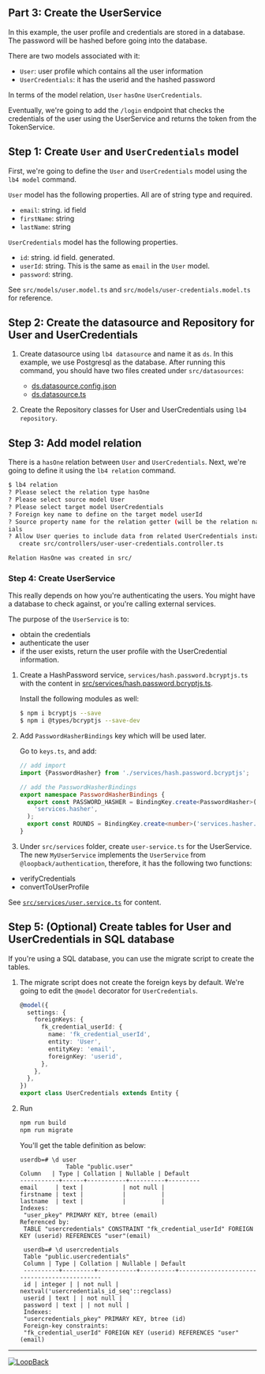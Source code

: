 ## Part 3: Create the UserService

In this example, the user profile and credentials are stored in a database. The password will be hashed before going into the database.

There are two models associated with it:

- `User`: user profile which contains all the user information
- `UserCredentials`: it has the userid and the hashed password

In terms of the model relation, `User` `hasOne` `UserCredentials`.

Eventually, we're going to add the `/login` endpoint that checks the credentials of the user using the UserService and returns the token from the TokenService.

## Step 1: Create `User` and `UserCredentials` model

First, we're going to define the `User` and `UserCredentials` model using the `lb4 model` command.

`User` model has the following properties. All are of string type and required.

- `email`: string. id field
- `firstName`: string
- `lastName`: string

`UserCredentials` model has the following properties.

- `id`: string. id field. generated.
- `userId`: string. This is the same as `email` in the `User` model.
- `password`: string.

See `src/models/user.model.ts` and `src/models/user-credentials.model.ts` for reference.

## Step 2: Create the datasource and Repository for User and UserCredentials

1. Create datasource using `lb4 datasource` and name it as `ds`.
   In this example, we use Postgresql as the database. After running this command, you should have two files created under `src/datasources`:

   - [ds.datasource.config.json](src/datasources/ds.datasource.config.json)
   - [ds.datasource.ts](src/datasources/ds.datasource.ts)

2. Create the Repository classes for User and UserCredentials using `lb4 repository`.

## Step 3: Add model relation

There is a `hasOne` relation between `User` and `UserCredentials`. Next, we're going to define it using the `lb4 relation` command.

```sh
$ lb4 relation
? Please select the relation type hasOne
? Please select source model User
? Please select target model UserCredentials
? Foreign key name to define on the target model userId
? Source property name for the relation getter (will be the relation name) userCredent
ials
? Allow User queries to include data from related UserCredentials instances? Yes
   create src/controllers/user-user-credentials.controller.ts

Relation HasOne was created in src/
```

### Step 4: Create UserService

This really depends on how you're authenticating the users. You might have a database to check against, or you're calling external services.

The purpose of the `UserService` is to:

- obtain the credentials
- authenticate the user
- if the user exists, return the user profile with the UserCredential information.

1. Create a HashPassword service, `services/hash.password.bcryptjs.ts` with the content in [src/services/hash.password.bcryptjs.ts](./src/services/hash.password.bcryptjs.ts).

   Install the following modules as well:

   ```sh
   $ npm i bcryptjs --save
   $ npm i @types/bcryptjs --save-dev
   ```

2. Add `PasswordHasherBindings` key which will be used later.

   Go to `keys.ts`, and add:

   ```ts
   // add import
   import {PasswordHasher} from './services/hash.password.bcryptjs';

   // add the PasswordHasherBindings
   export namespace PasswordHasherBindings {
     export const PASSWORD_HASHER = BindingKey.create<PasswordHasher>(
       'services.hasher',
     );
     export const ROUNDS = BindingKey.create<number>('services.hasher.round');
   }
   ```

3. Under `src/services` folder, create `user-service.ts` for the UserService. The new `MyUserService` implements the `UserService` from `@loopback/authentication`, therefore, it has the following two functions:

- verifyCredentials
- convertToUserProfile

See [`src/services/user.service.ts`](./src/services/user.service.ts) for content.

## Step 5: (Optional) Create tables for User and UserCredentials in SQL database

If you're using a SQL database, you can use the migrate script to create the tables.

1. The migrate script does not create the foreign keys by default. We're going to edit the `@model` decorator for `UserCredentials`.

   ```ts
   @model({
     settings: {
       foreignKeys: {
         fk_credential_userId: {
           name: 'fk_credential_userId',
           entity: 'User',
           entityKey: 'email',
           foreignKey: 'userid',
         },
       },
     },
   })
   export class UserCredentials extends Entity {
   ```

2. Run

   ```sh
   npm run build
   npm run migrate
   ```

   You'll get the table definition as below:

   ```
   userdb=# \d user
                Table "public.user"
   Column   | Type | Collation | Nullable | Default
   -----------+------+-----------+----------+---------
   email     | text |           | not null |
   firstname | text |           |          |
   lastname  | text |           |          |
   Indexes:
    "user_pkey" PRIMARY KEY, btree (email)
   Referenced by:
    TABLE "usercredentials" CONSTRAINT "fk_credential_userId" FOREIGN KEY (userid) REFERENCES "user"(email)

    userdb=# \d usercredentials
    Table "public.usercredentials"
    Column | Type | Collation | Nullable | Default
    ----------+---------+-----------+----------+---------------------------------------------
    id | integer | | not null | nextval('usercredentials_id_seq'::regclass)
    userid | text | | not null |
    password | text | | not null |
    Indexes:
    "usercredentials_pkey" PRIMARY KEY, btree (id)
    Foreign-key constraints:
    "fk_credential_userId" FOREIGN KEY (userid) REFERENCES "user"(email)

   ```

---

[![LoopBack](<https://github.com/strongloop/loopback-next/raw/master/docs/site/imgs/branding/Powered-by-LoopBack-Badge-(blue)-@2x.png>)](http://loopback.io/)

```

```
